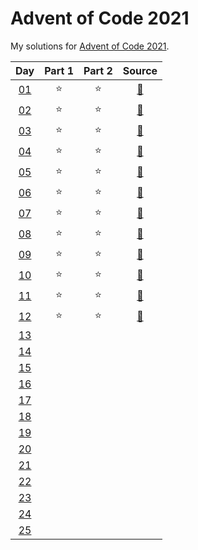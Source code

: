 # Advent of Code 2021

My solutions for [Advent of Code 2021](https://adventofcode.com/2021/). 


| Day | Part 1 | Part 2 | Source |
|:---:|:------:|:------:|:------:|
| [01](https://adventofcode.com/2021/day/1) | :star: | :star: | [:page_facing_up:](https://github.com/hmludwig/aoc2021/blob/main/src/day01.py)
| [02](https://adventofcode.com/2021/day/2) | :star: | :star: | [:page_facing_up:](https://github.com/hmludwig/aoc2021/blob/main/src/day02.py)
| [03](https://adventofcode.com/2021/day/3) | :star: | :star: | [:page_facing_up:](https://github.com/hmludwig/aoc2021/blob/main/src/day03.py)
| [04](https://adventofcode.com/2021/day/4) | :star: | :star: | [:page_facing_up:](https://github.com/hmludwig/aoc2021/blob/main/src/day04.py)
| [05](https://adventofcode.com/2021/day/5) | :star: | :star: | [:page_facing_up:](https://github.com/hmludwig/aoc2021/blob/main/src/day05.py)
| [06](https://adventofcode.com/2021/day/6) | :star: | :star: | [:page_facing_up:](https://github.com/hmludwig/aoc2021/blob/main/src/day06.py)
| [07](https://adventofcode.com/2021/day/7) | :star: | :star: | [:page_facing_up:](https://github.com/hmludwig/aoc2021/blob/main/src/day07.py)
| [08](https://adventofcode.com/2021/day/8) | :star: | :star: | [:page_facing_up:](https://github.com/hmludwig/aoc2021/blob/main/src/day08.py)
| [09](https://adventofcode.com/2021/day/9) | :star: | :star: | [:page_facing_up:](https://github.com/hmludwig/aoc2021/blob/main/src/day09.py)
| [10](https://adventofcode.com/2021/day/10) | :star: | :star: | [:page_facing_up:](https://github.com/hmludwig/aoc2021/blob/main/src/day10.py)
| [11](https://adventofcode.com/2021/day/11) | :star: | :star: | [:page_facing_up:](https://github.com/hmludwig/aoc2021/blob/main/src/day11.py)
| [12](https://adventofcode.com/2021/day/12) | :star: | :star: | [:page_facing_up:](https://github.com/hmludwig/aoc2021/blob/main/src/day12.py)
| [13](https://adventofcode.com/2021/day/13) |  |  | 
| [14](https://adventofcode.com/2021/day/14) |  |  | 
| [15](https://adventofcode.com/2021/day/15) |  |  | 
| [16](https://adventofcode.com/2021/day/16) |  |  | 
| [17](https://adventofcode.com/2021/day/17) |  |  | 
| [18](https://adventofcode.com/2021/day/18) |  |  | 
| [19](https://adventofcode.com/2021/day/19) |  |  | 
| [20](https://adventofcode.com/2021/day/20) |  |  | 
| [21](https://adventofcode.com/2021/day/21) |  |  | 
| [22](https://adventofcode.com/2021/day/22) |  |  | 
| [23](https://adventofcode.com/2021/day/23) |  |  | 
| [24](https://adventofcode.com/2021/day/24) |  |  | 
| [25](https://adventofcode.com/2021/day/25) |  |  | 

